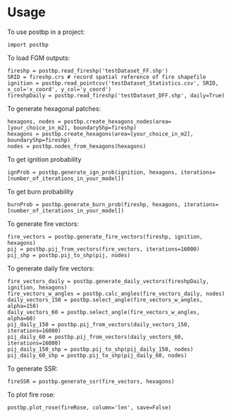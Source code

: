 # Usage

To use postbp in a project:

```
import postbp
```

To load FGM outputs:

```
fireshp = postbp.read_fireshp('testDataset_FF.shp')
SRID = fireshp.crs # record spatial reference of fire shapefile
ignition = postbp.read_pointcsv('testDataset_Statistics.csv', SRID, x_col='x_coord', y_col='y_coord')
fireshpDaily = postbp.read_fireshp('testDataset_DFF.shp', daily=True)
```

To generate hexagonal patches:

```
hexagons, nodes = postbp.create_hexagons_nodes(area=[your_choice_in_m2], boundaryShp=fireshp)
hexagons = postbp.create_hexagons(area=[your_choice_in_m2], boundaryShp=fireshp)
nodes = postbp.nodes_from_hexagons(hexagons)
```

To get ignition probability

```
ignProb = postbp.generate_ign_prob(ignition, hexagons, iterations=[number_of_iterations_in_your_model])
```

To get burn probability 

```
burnProb = postbp.generate_burn_prob(fireshp, hexagons, iterations=[number_of_iterations_in_your_model])
```

To generate fire vectors:

```
fire_vectors = postbp.generate_fire_vectors(fireshp, ignition, hexagons)
pij = postbp.pij_from_vectors(fire_vectors, iterations=16000)
pij_shp = postbp.pij_to_shp(pij, nodes)

```

To generate daily fire vectors:

```
fire_vectors_daily = postbp.generate_daily_vectors(fireshpDaily, ignition, hexagons)
fire_vectors_w_angles = postbp.calc_angles(fire_vectors_daily, nodes)
daily_vectors_150 = postbp.select_angle(fire_vectors_w_angles, alpha=150)
daily_vectors_60 = postbp.select_angle(fire_vectors_w_angles, alpha=60)
pij_daily_150 = postbp.pij_from_vectors(daily_vectors_150, iterations=16000)
pij_daily_60 = postbp.pij_from_vectors(daily_vectors_60, iterations=16000)
pij_daily_150_shp = postbp.pij_to_shp(pij_daily_150, nodes)
pij_daily_60_shp = postbp.pij_to_shp(pij_daily_60, nodes)
```

To generate SSR:

```
fireSSR = postbp.generate_ssr(fire_vectors, hexagons)
```

To plot fire rose:

```fireRose = postbp.generate_fire_rose(pij, nodes)
postbp.plot_rose(fireRose, column='len', save=False)
```

